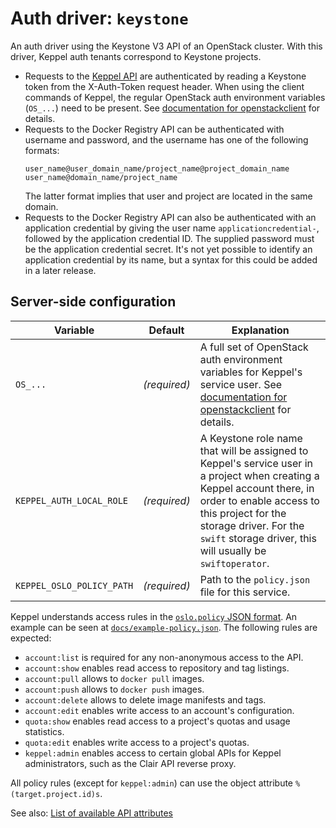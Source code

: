 # Auth driver: `keystone`

An auth driver using the Keystone V3 API of an OpenStack cluster. With this driver, Keppel auth tenants correspond to
Keystone projects.

- Requests to the [Keppel API](../api-spec.md) are authenticated by reading a Keystone token from the X-Auth-Token
  request header. When using the client commands of Keppel, the regular OpenStack auth environment variables (`OS_...`)
  need to be present. See [documentation for openstackclient][os-env] for details.
- Requests to the Docker Registry API can be authenticated with username and password, and the username has one of the
  following formats:
  ```
  user_name@user_domain_name/project_name@project_domain_name
  user_name@domain_name/project_name
  ```
  The latter format implies that user and project are located in the same domain.
- Requests to the Docker Registry API can also be authenticated with an application credential by giving the user name
  `applicationcredential-`, followed by the application credential ID. The supplied password must be the application
  credential secret. It's not yet possible to identify an application credential by its name, but a syntax for this
  could be added in a later release.

## Server-side configuration

| Variable | Default | Explanation |
| -------- | ------- | ----------- |
| `OS_...` | *(required)* | A full set of OpenStack auth environment variables for Keppel's service user. See [documentation for openstackclient][os-env] for details. |
| `KEPPEL_AUTH_LOCAL_ROLE` | *(required)* | A Keystone role name that will be assigned to Keppel's service user in a project when creating a Keppel account there, in order to enable access to this project for the storage driver. For the `swift` storage driver, this will usually be `swiftoperator`. |
| `KEPPEL_OSLO_POLICY_PATH` | *(required)* | Path to the `policy.json` file for this service. |

Keppel understands access rules in the [`oslo.policy` JSON format][os-pol]. An example can be seen at
[`docs/example-policy.json`](../example-policy.json). The following rules are expected:

- `account:list` is required for any non-anonymous access to the API.
- `account:show` enables read access to repository and tag listings.
- `account:pull` allows to `docker pull` images.
- `account:push` allows to `docker push` images.
- `account:delete` allows to delete image manifests and tags.
- `account:edit` enables write access to an account's configuration.
- `quota:show` enables read access to a project's quotas and usage statistics.
- `quota:edit` enables write access to a project's quotas.
- `keppel:admin` enables access to certain global APIs for Keppel administrators, such as the Clair API reverse proxy.

All policy rules (except for `keppel:admin`) can use the object attribute `%(target.project.id)s`.

See also: [List of available API attributes](https://github.com/sapcc/go-bits/blob/53eeb20fde03c3d0a35e76cf9c9a06b63a415e6b/gopherpolicy/pkg.go#L151-L164)

[os-env]: https://docs.openstack.org/python-openstackclient/latest/cli/man/openstack.html
[os-pol]: https://docs.openstack.org/oslo.policy/latest/admin/policy-json-file.html

